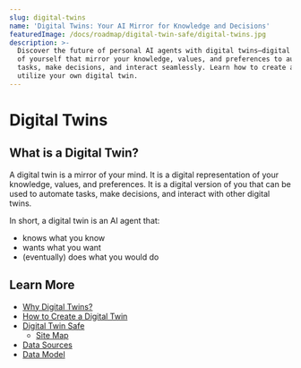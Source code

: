 ```yaml
---
slug: digital-twins
name: 'Digital Twins: Your AI Mirror for Knowledge and Decisions'
featuredImage: /docs/roadmap/digital-twin-safe/digital-twins.jpg
description: >-
  Discover the future of personal AI agents with digital twins—digital versions
  of yourself that mirror your knowledge, values, and preferences to automate
  tasks, make decisions, and interact seamlessly. Learn how to create and
  utilize your own digital twin.
---
```

# Digital Twins

## What is a Digital Twin?

A digital twin is a mirror of your mind. It is a digital representation of your knowledge, values, and preferences. It is a digital version of you that can be used to automate tasks, make decisions, and interact with other digital twins.

In short, a digital twin is an AI agent that:
- knows what you know
- wants what you want
- (eventually) does what you would do

## Learn More
- [Why Digital Twins?](why-digital-twins.md) 
- [How to Create a Digital Twin](how-to-build-a-digital-twin.md)
- [Digital Twin Safe](digital-twin-safe.md)
  - [Site Map](dts-site-map.md)
- [Data Sources](digital-twin-data-sources.md)
- [Data Model](digital-twin-data-model.md)
